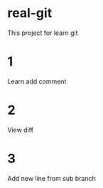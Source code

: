 # real-git
This project for learn git
# 1
Learn add comment

# 2
View diff

# 3
Add new line from sub branch
